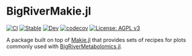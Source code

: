 # BigRiverMakie.jl

[![CI](https://github.com/senresearch/BigRiverMakie.jl/actions/workflows/CI.yml/badge.svg?branch=main)](https://github.com/senresearch/BigRiverMakie.jl/actions/workflows/CI.yml?query=branch%3Amain)
[![Stable](https://img.shields.io/badge/docs-stable-blue.svg)](https://senresearch.github.io/BigRiverMakie.jl/stable)
[![Dev](https://img.shields.io/badge/docs-dev-blue.svg)](https://senresearch.github.io/BigRiverMakie.jl/dev)
[![codecov](https://codecov.io/gh/senresearch/BigRiverMakie.jl/graph/badge.svg?token=FFRLyzBmUd)](https://codecov.io/gh/senresearch/BigRiverMakie.jl)
[![License: AGPL v3](https://img.shields.io/badge/License-AGPL_v3-blue.svg)](https://www.gnu.org/licenses/agpl-3.0)

A package built on top of [Makie.jl](https://makie.org/) that provides sets of recipes for plots commonly used with [BigRiverMetabolomics.jl](https://github.com/senresearch/BigRiverMetabolomics.jl).
